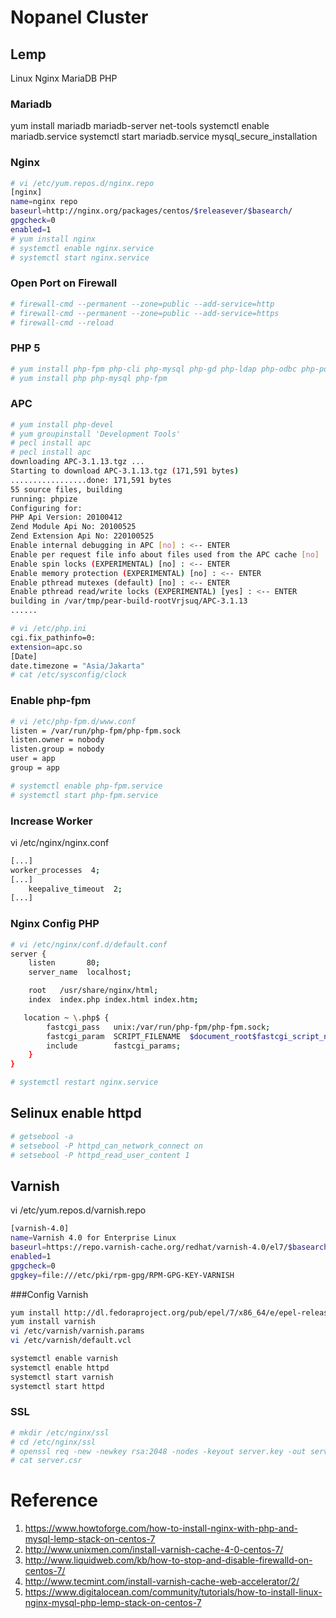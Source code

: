 # Nopanel Cluster

## Lemp

Linux Nginx MariaDB PHP

### Mariadb
yum install mariadb mariadb-server net-tools
systemctl enable mariadb.service
systemctl start mariadb.service
mysql_secure_installation

### Nginx

```sh
# vi /etc/yum.repos.d/nginx.repo
[nginx]
name=nginx repo
baseurl=http://nginx.org/packages/centos/$releasever/$basearch/
gpgcheck=0
enabled=1
# yum install nginx
# systemctl enable nginx.service
# systemctl start nginx.service
```

### Open Port on Firewall

```sh
# firewall-cmd --permanent --zone=public --add-service=http
# firewall-cmd --permanent --zone=public --add-service=https
# firewall-cmd --reload
```

### PHP 5

```sh
# yum install php-fpm php-cli php-mysql php-gd php-ldap php-odbc php-pdo php-pecl-memcache php-pear php-mbstring php-xml php-xmlrpc php-mbstring php-snmp php-soap
# yum install php php-mysql php-fpm
```

### APC

```sh
# yum install php-devel
# yum groupinstall 'Development Tools'
# pecl install apc
# pecl install apc
downloading APC-3.1.13.tgz ...
Starting to download APC-3.1.13.tgz (171,591 bytes)
.................done: 171,591 bytes
55 source files, building
running: phpize
Configuring for:
PHP Api Version: 20100412
Zend Module Api No: 20100525
Zend Extension Api No: 220100525
Enable internal debugging in APC [no] : <-- ENTER
Enable per request file info about files used from the APC cache [no] : <-- ENTER
Enable spin locks (EXPERIMENTAL) [no] : <-- ENTER
Enable memory protection (EXPERIMENTAL) [no] : <-- ENTER
Enable pthread mutexes (default) [no] : <-- ENTER
Enable pthread read/write locks (EXPERIMENTAL) [yes] : <-- ENTER
building in /var/tmp/pear-build-rootVrjsuq/APC-3.1.13
......
```


```sh
# vi /etc/php.ini
cgi.fix_pathinfo=0:
extension=apc.so
[Date]
date.timezone = "Asia/Jakarta"
# cat /etc/sysconfig/clock
```

### Enable php-fpm

```sh
# vi /etc/php-fpm.d/www.conf
listen = /var/run/php-fpm/php-fpm.sock
listen.owner = nobody
listen.group = nobody
user = app
group = app

# systemctl enable php-fpm.service
# systemctl start php-fpm.service
```

### Increase Worker
vi /etc/nginx/nginx.conf
```sh
[...]
worker_processes  4;
[...]
    keepalive_timeout  2;
[...]
```

### Nginx Config PHP

```sh
# vi /etc/nginx/conf.d/default.conf
server {
    listen       80;
    server_name  localhost;

	root   /usr/share/nginx/html;
	index  index.php index.html index.htm;

   location ~ \.php$ {
        fastcgi_pass   unix:/var/run/php-fpm/php-fpm.sock;
        fastcgi_param  SCRIPT_FILENAME  $document_root$fastcgi_script_name;
        include        fastcgi_params;
    }
}

# systemctl restart nginx.service
```

## Selinux enable httpd

```sh
# getsebool -a
# setsebool -P httpd_can_network_connect on
# setsebool -P httpd_read_user_content 1
```

## Varnish
vi /etc/yum.repos.d/varnish.repo

```sh
[varnish-4.0]
name=Varnish 4.0 for Enterprise Linux
baseurl=https://repo.varnish-cache.org/redhat/varnish-4.0/el7/$basearch
enabled=1
gpgcheck=0
gpgkey=file:///etc/pki/rpm-gpg/RPM-GPG-KEY-VARNISH
```
###Config Varnish

```sh
yum install http://dl.fedoraproject.org/pub/epel/7/x86_64/e/epel-release-7-5.noarch.rpm
yum install varnish
vi /etc/varnish/varnish.params
vi /etc/varnish/default.vcl

systemctl enable varnish
systemctl enable httpd
systemctl start varnish
systemctl start httpd
```

### SSL

```sh
# mkdir /etc/nginx/ssl
# cd /etc/nginx/ssl
# openssl req -new -newkey rsa:2048 -nodes -keyout server.key -out server.csr
# cat server.csr
```

# Reference
 1. https://www.howtoforge.com/how-to-install-nginx-with-php-and-mysql-lemp-stack-on-centos-7
 2. http://www.unixmen.com/install-varnish-cache-4-0-centos-7/
 3. http://www.liquidweb.com/kb/how-to-stop-and-disable-firewalld-on-centos-7/
 4. http://www.tecmint.com/install-varnish-cache-web-accelerator/2/
 5. https://www.digitalocean.com/community/tutorials/how-to-install-linux-nginx-mysql-php-lemp-stack-on-centos-7



